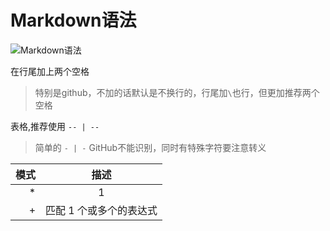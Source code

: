# Markdown语法

![Markdown语法](http://ww1.sinaimg.cn/large/e2528559gy1frnpxikfr9j210j0us44j.jpg)

在行尾加上两个空格
> 特别是github，不加的话默认是不换行的，行尾加`\`也行，但更加推荐两个空格

表格,推荐使用 `-- | --`
> 简单的 `- | -` GitHub不能识别，同时有特殊字符要注意转义

模式 | 描述
--: | :--:
\*| 1
\+| 匹配 1 个或多个的表达式
